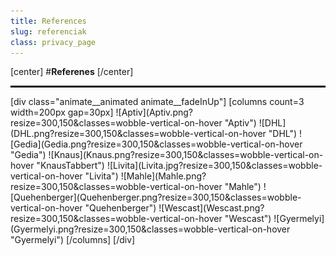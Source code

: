 ```yaml
---
title: References
slug: referenciak
class: privacy_page
---
```


[center]
#**Referenes**
[/center]
<hr style="border: 1px solid black;"/>
[div class="animate__animated animate__fadeInUp"]
[columns count=3 width=200px gap=30px]
![Aptiv](Aptiv.png?resize=300,150&classes=wobble-vertical-on-hover "Aptiv")
![DHL](DHL.png?resize=300,150&classes=wobble-vertical-on-hover "DHL")
![Gedia](Gedia.png?resize=300,150&classes=wobble-vertical-on-hover "Gedia")
![Knaus](Knaus.png?resize=300,150&classes=wobble-vertical-on-hover "KnausTabbert")
![Livita](Livita.jpg?resize=300,150&classes=wobble-vertical-on-hover "Livita")
![Mahle](Mahle.png?resize=300,150&classes=wobble-vertical-on-hover "Mahle")
![Quehenberger](Quehenberger.png?resize=300,150&classes=wobble-vertical-on-hover "Quehenberger")
![Wescast](Wescast.png?resize=300,150&classes=wobble-vertical-on-hover "Wescast")
![Gyermelyi](Gyermelyi.png?resize=300,150&classes=wobble-vertical-on-hover "Gyermelyi")
[/columns]
[/div]
